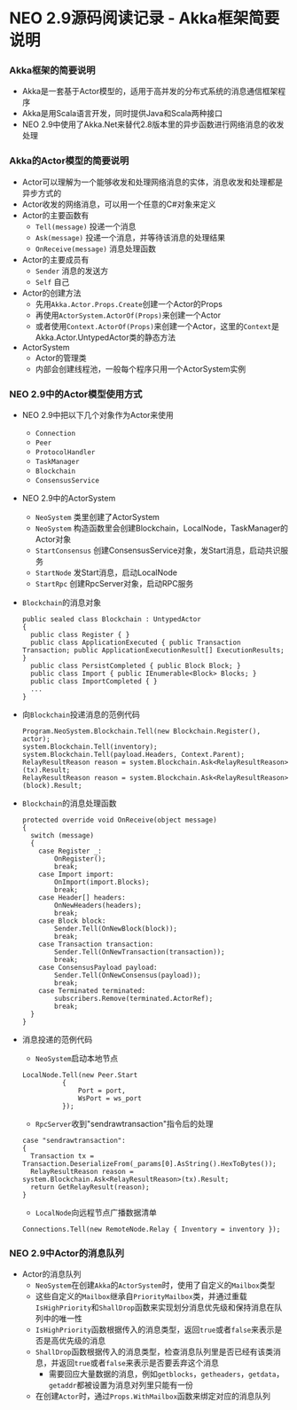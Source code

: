 # NEO 2.9源码阅读记录 - Akka框架简要说明
### Akka框架的简要说明
* Akka是一套基于Actor模型的，适用于高并发的分布式系统的消息通信框架程序
* Akka是用Scala语言开发，同时提供Java和Scala两种接口
* NEO 2.9中使用了Akka.Net来替代2.8版本里的异步函数进行网络消息的收发处理

### Akka的Actor模型的简要说明
* Actor可以理解为一个能够收发和处理网络消息的实体，消息收发和处理都是异步方式的
* Actor收发的网络消息，可以用一个任意的C#对象来定义
* Actor的主要函数有
  * `Tell(message)` 投递一个消息
  * `Ask(message)` 投递一个消息，并等待该消息的处理结果
  * `OnReceive(message)` 消息处理函数
* Actor的主要成员有
  * `Sender` 消息的发送方
  * `Self` 自己
* Actor的创建方法
  * 先用`Akka.Actor.Props.Create`创建一个Actor的Props
  * 再使用`ActorSystem.ActorOf(Props)`来创建一个Actor
  * 或者使用`Context.ActorOf(Props)`来创建一个Actor，这里的`Context`是Akka.Actor.UntypedActor类的静态方法
* ActorSystem
  * Actor的管理类
  * 内部会创建线程池，一般每个程序只用一个ActorSystem实例

### NEO 2.9中的Actor模型使用方式
* NEO 2.9中把以下几个对象作为Actor来使用
  * `Connection`
  * `Peer`
  * `ProtocolHandler`
  * `TaskManager`
  * `Blockchain`
  * `ConsensusService`

* NEO 2.9中的ActorSystem
  * `NeoSystem` 类里创建了ActorSystem
  * `NeoSystem` 构造函数里会创建Blockchain，LocalNode，TaskManager的Actor对象
  * `StartConsensus` 创建ConsensusService对象，发Start消息，启动共识服务
  * `StartNode` 发Start消息，启动LocalNode
  * `StartRpc` 创建RpcServer对象，启动RPC服务

* `Blockchain`的消息对象
  ```
  public sealed class Blockchain : UntypedActor
  {
    public class Register { }
    public class ApplicationExecuted { public Transaction Transaction; public ApplicationExecutionResult[] ExecutionResults; }
    public class PersistCompleted { public Block Block; }
    public class Import { public IEnumerable<Block> Blocks; }
    public class ImportCompleted { }
    ...
  }
  ```

* 向`Blockchain`投递消息的范例代码
  ```
  Program.NeoSystem.Blockchain.Tell(new Blockchain.Register(), actor);
  system.Blockchain.Tell(inventory);
  system.Blockchain.Tell(payload.Headers, Context.Parent);
  RelayResultReason reason = system.Blockchain.Ask<RelayResultReason>(tx).Result;
  RelayResultReason reason = system.Blockchain.Ask<RelayResultReason>(block).Result;
  ```
  
* `Blockchain`的消息处理函数
  ```
  protected override void OnReceive(object message)
  {
    switch (message)
    {
      case Register _:
          OnRegister();
          break;
      case Import import:
          OnImport(import.Blocks);
          break;
      case Header[] headers:
          OnNewHeaders(headers);
          break;
      case Block block:
          Sender.Tell(OnNewBlock(block));
          break;
      case Transaction transaction:
          Sender.Tell(OnNewTransaction(transaction));
          break;
      case ConsensusPayload payload:
          Sender.Tell(OnNewConsensus(payload));
          break;
      case Terminated terminated:
          subscribers.Remove(terminated.ActorRef);
          break;
    }
  }
  ```

* 消息投递的范例代码
  * `NeoSystem`启动本地节点
  ```
  LocalNode.Tell(new Peer.Start
            {
                Port = port,
                WsPort = ws_port
            });
  ```
  * `RpcServer`收到"sendrawtransaction"指令后的处理
  ```
  case "sendrawtransaction":
  {
    Transaction tx = Transaction.DeserializeFrom(_params[0].AsString().HexToBytes());
    RelayResultReason reason = system.Blockchain.Ask<RelayResultReason>(tx).Result;
    return GetRelayResult(reason);
  }
  ```
  * `LocalNode`向远程节点广播数据清单
  ```
  Connections.Tell(new RemoteNode.Relay { Inventory = inventory });
  ```

### NEO 2.9中Actor的消息队列
* Actor的消息队列
  * `NeoSystem`在创建`Akka`的`ActorSystem`时，使用了自定义的`Mailbox`类型
  * 这些自定义的`Mailbox`继承自`PriorityMailbox`类，并通过重载`IsHighPriority`和`ShallDrop`函数来实现划分消息优先级和保持消息在队列中的唯一性
  * `IsHighPriority`函数根据传入的消息类型，返回`true`或者`false`来表示是否是高优先级的消息
  * `ShallDrop`函数根据传入的消息类型，检查消息队列里是否已经有该类消息，并返回`true`或者`false`来表示是否要丢弃这个消息
    * 需要回应大量数据的消息，例如`getblocks`，`getheaders`，`getdata`，`getaddr`都被设置为消息对列里只能有一份
  * 在创建`Actor`时，通过`Props.WithMailbox`函数来绑定对应的消息队列